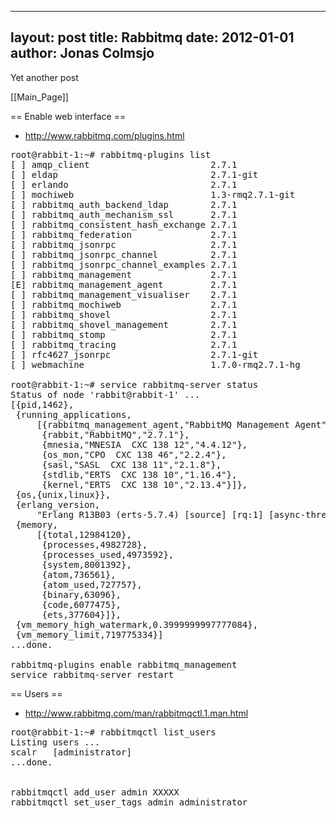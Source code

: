 
---
layout: post
title: Rabbitmq
date: 2012-01-01
author: Jonas Colmsjo
---

Yet another post





[[Main_Page]]


== Enable web interface ==

* http://www.rabbitmq.com/plugins.html

<pre>
root@rabbit-1:~# rabbitmq-plugins list
[ ] amqp_client                       2.7.1
[ ] eldap                             2.7.1-git
[ ] erlando                           2.7.1
[ ] mochiweb                          1.3-rmq2.7.1-git
[ ] rabbitmq_auth_backend_ldap        2.7.1
[ ] rabbitmq_auth_mechanism_ssl       2.7.1
[ ] rabbitmq_consistent_hash_exchange 2.7.1
[ ] rabbitmq_federation               2.7.1
[ ] rabbitmq_jsonrpc                  2.7.1
[ ] rabbitmq_jsonrpc_channel          2.7.1
[ ] rabbitmq_jsonrpc_channel_examples 2.7.1
[ ] rabbitmq_management               2.7.1
[E] rabbitmq_management_agent         2.7.1
[ ] rabbitmq_management_visualiser    2.7.1
[ ] rabbitmq_mochiweb                 2.7.1
[ ] rabbitmq_shovel                   2.7.1
[ ] rabbitmq_shovel_management        2.7.1
[ ] rabbitmq_stomp                    2.7.1
[ ] rabbitmq_tracing                  2.7.1
[ ] rfc4627_jsonrpc                   2.7.1-git
[ ] webmachine                        1.7.0-rmq2.7.1-hg

root@rabbit-1:~# service rabbitmq-server status
Status of node 'rabbit@rabbit-1' ...
[{pid,1462},
 {running_applications,
     [{rabbitmq_management_agent,"RabbitMQ Management Agent","2.7.1"},
      {rabbit,"RabbitMQ","2.7.1"},
      {mnesia,"MNESIA  CXC 138 12","4.4.12"},
      {os_mon,"CPO  CXC 138 46","2.2.4"},
      {sasl,"SASL  CXC 138 11","2.1.8"},
      {stdlib,"ERTS  CXC 138 10","1.16.4"},
      {kernel,"ERTS  CXC 138 10","2.13.4"}]},
 {os,{unix,linux}},
 {erlang_version,
     "Erlang R13B03 (erts-5.7.4) [source] [rq:1] [async-threads:30] [hipe] [kernel-poll:true]\n"},
 {memory,
     [{total,12984120},
      {processes,4982728},
      {processes_used,4973592},
      {system,8001392},
      {atom,736561},
      {atom_used,727757},
      {binary,63096},
      {code,6077475},
      {ets,377604}]},
 {vm_memory_high_watermark,0.3999999997777084},
 {vm_memory_limit,719775334}]
...done.

rabbitmq-plugins enable rabbitmq_management
service rabbitmq-server restart
</pre>

== Users ==

* http://www.rabbitmq.com/man/rabbitmqctl.1.man.html

<pre>
root@rabbit-1:~# rabbitmqctl list_users
Listing users ...
scalr	[administrator]
...done.


rabbitmqctl add_user admin XXXXX
rabbitmqctl set_user_tags admin administrator

</pre>
